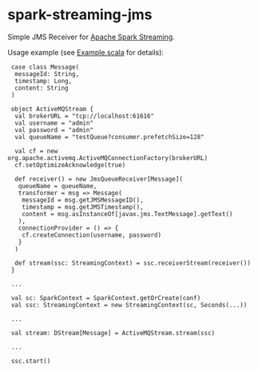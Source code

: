 # spark-streaming-jms
Simple JMS Receiver for [Apache Spark Streaming](http://spark.apache.org/docs/1.5.2/streaming-programming-guide.html).

Usage example (see [Example.scala](src/test/scala/org/mentha/spark/streaming/jms/Example.scala) for details):
```
 case class Message(
  messageId: String,
  timestamp: Long,
  content: String
 )
 
 object ActiveMQStream {
  val brokerURL = "tcp://localhost:61616"
  val username = "admin"
  val password = "admin"
  val queueName = "testQueue?consumer.prefetchSize=128"
  
  val cf = new org.apache.activemq.ActiveMQConnectionFactory(brokerURL)
  cf.setOptimizeAcknowledge(true)

  def receiver() = new JmsQueueReceiver[Message](
   queueName = queueName,
   transformer = msg => Message(
    messageId = msg.getJMSMessageID(),
    timestamp = msg.getJMSTimestamp(),
    content = msg.asInstanceOf[javax.jms.TextMessage].getText()
   ),
   connectionProvider = () => {
    cf.createConnection(username, password)
   }
  )

  def stream(ssc: StreamingContext) = ssc.receiverStream(receiver())
 }
 
 ...
 
 val sc: SparkContext = SparkContext.getOrCreate(conf)
 val ssc: StreamingContext = new StreamingContext(sc, Seconds(...))
 
 ...
 
 val stream: DStream[Message] = ActiveMQStream.stream(ssc)
 
 ...
 
 ssc.start()
```
